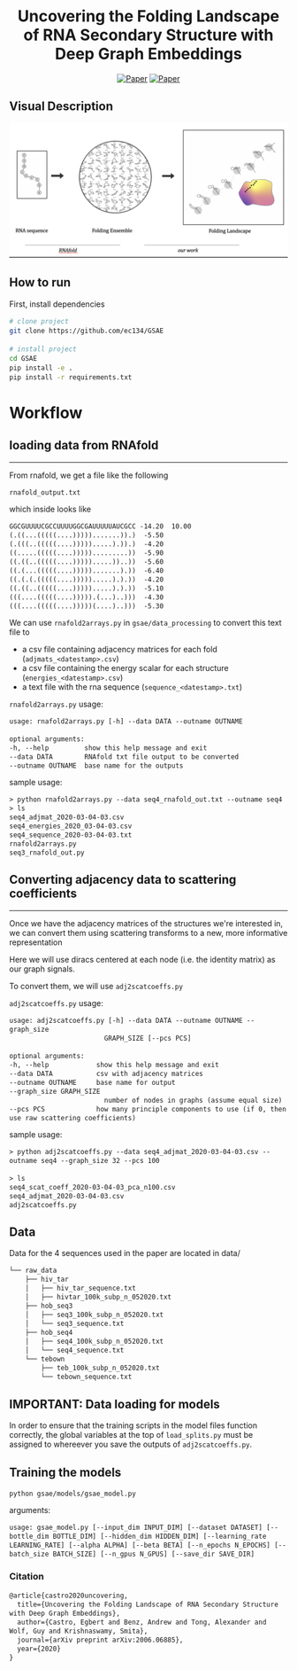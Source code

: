 
<div align="center">    
 
# Uncovering the Folding Landscape of RNA Secondary Structure with Deep Graph Embeddings
<!-- 
[![Paper](http://img.shields.io/badge/paper-arxiv.2006.06885.svg)](https://arxiv.org/abs/2006.06885)

[![Conference](http://img.shields.io/badge/ICLR-GRL+-2020-4b44ce.svg)](https://papers.nips.cc/book/advances-in-neural-information-processing-systems-31-2018)  
 -->

[![Paper](https://img.shields.io/badge/arxiv-2006.06885-B31B1B.svg)](https://arxiv.org/abs/2006.06885)
[![Paper](https://img.shields.io/badge/ieee-bigdata2020-blue)](https://ieeexplore.ieee.org/document/9378305)



<!--  
Conference   
-->   
</div>
 
## Visual Description   
![visual overview](./assets/overview.png)

## How to run   
First, install dependencies   
```bash
# clone project   
git clone https://github.com/ec134/GSAE   

# install project   
cd GSAE
pip install -e .   
pip install -r requirements.txt
 ```   
 
 
# Workflow

## loading data from RNAfold
---


From rnafold, we get a file like the following

    rnafold_output.txt

which inside looks like

    GGCGUUUUCGCCUUUUGGCGAUUUUUAUCGCC -14.20  10.00
    (.((...(((((....))))).......)).)  -5.50
    (.(((..(((((....))))).....).)).)  -4.20
    ((.....(((((....))))).........))  -5.90
    ((.((..(((((....))))).....))..))  -5.60
    ((.(...(((((....))))).......).))  -6.40
    ((.(.(.(((((....))))).....).).))  -4.20
    ((.((..(((((....))))).....).).))  -5.10
    (((....(((((....))))).(...)..)))  -4.30
    (((....(((((....)))))(....)..)))  -5.30

We can use `rnafold2arrays.py` in `gsae/data_processing` to convert this text file to

- a csv file containing adjacency matrices for each fold (`adjmats_<datestamp>.csv`)
- a csv file containing the energy scalar for each structure (`energies_<datestamp>.csv`)
- a text file with the rna sequence (`sequence_<datestamp>.txt`)

`rnafold2arrays.py` usage:

    usage: rnafold2arrays.py [-h] --data DATA --outname OUTNAME

    optional arguments:
    -h, --help         show this help message and exit
    --data DATA        RNAfold txt file output to be converted
    --outname OUTNAME  base name for the outputs

sample usage:

    > python rnafold2arrays.py --data seq4_rnafold_out.txt --outname seq4
    > ls
    seq4_adjmat_2020-03-04-03.csv
    seq4_energies_2020_03-04-03.csv
    seq4_sequence_2020-03-04-03.txt
    rnafold2arrays.py
    seq3_rnafold_out.py


## Converting adjacency data to scattering coefficients
---


Once we have the adjacency matrices of the structures we're interested in, we can convert them using scattering transforms to a new, more informative representation

Here we will use diracs centered at each node (i.e. the identity matrix) as our graph signals.

To convert them, we will use `adj2scatcoeffs.py`

`adj2scatcoeffs.py` usage:

    usage: adj2scatcoeffs.py [-h] --data DATA --outname OUTNAME --graph_size
                            GRAPH_SIZE [--pcs PCS]

    optional arguments:
    -h, --help            show this help message and exit
    --data DATA           csv with adjacency matrices
    --outname OUTNAME     base name for output
    --graph_size GRAPH_SIZE
                            number of nodes in graphs (assume equal size)
    --pcs PCS             how many principle components to use (if 0, then use raw scattering coefficients)

sample usage:

    > python adj2scatcoeffs.py --data seq4_adjmat_2020-03-04-03.csv --outname seq4 --graph_size 32 --pcs 100

    > ls
    seq4_scat_coeff_2020-03-04-03_pca_n100.csv
    seq4_adjmat_2020-03-04-03.csv
    adj2scatcoeffs.py


## Data

Data for the 4 sequences used in the paper are located in data/


    └── raw_data
        ├── hiv_tar
        │   ├── hiv_tar_sequence.txt
        │   ├── hivtar_100k_subp_n_052020.txt
        ├── hob_seq3
        │   ├── seq3_100k_subp_n_052020.txt
        │   └── seq3_sequence.txt
        ├── hob_seq4
        │   ├── seq4_100k_subp_n_052020.txt
        │   └── seq4_sequence.txt
        └── tebown
            ├── teb_100k_subp_n_052020.txt
            └── tebown_sequence.txt


## IMPORTANT: Data loading for models

In order to ensure that the training scripts in the model files function correctly, the global variables at the top of `load_splits.py`  must be assigned to whereever you save the outputs of `adj2scatcoeffs.py`. 


## Training the models

    python gsae/models/gsae_model.py 

  
arguments:

    usage: gsae_model.py [--input_dim INPUT_DIM] [--dataset DATASET] [--bottle_dim BOTTLE_DIM] [--hidden_dim HIDDEN_DIM] [--learning_rate LEARNING_RATE] [--alpha ALPHA] [--beta BETA] [--n_epochs N_EPOCHS] [--batch_size BATCH_SIZE] [--n_gpus N_GPUS] [--save_dir SAVE_DIR]


### Citation   
```
@article{castro2020uncovering,
  title={Uncovering the Folding Landscape of RNA Secondary Structure with Deep Graph Embeddings},
  author={Castro, Egbert and Benz, Andrew and Tong, Alexander and Wolf, Guy and Krishnaswamy, Smita},
  journal={arXiv preprint arXiv:2006.06885},
  year={2020}
}
```   
